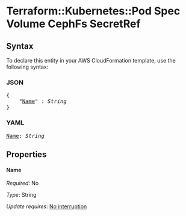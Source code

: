 # Terraform::Kubernetes::Pod Spec Volume CephFs SecretRef

## Syntax

To declare this entity in your AWS CloudFormation template, use the following syntax:

### JSON

<pre>
{
    "<a href="#name" title="Name">Name</a>" : <i>String</i>
}
</pre>

### YAML

<pre>
<a href="#name" title="Name">Name</a>: <i>String</i>
</pre>

## Properties

#### Name

_Required_: No

_Type_: String

_Update requires_: [No interruption](https://docs.aws.amazon.com/AWSCloudFormation/latest/UserGuide/using-cfn-updating-stacks-update-behaviors.html#update-no-interrupt)

